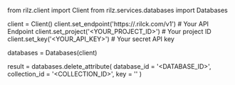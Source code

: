 from rilz.client import Client
from rilz.services.databases import Databases

client = Client()
client.set_endpoint('https://<REGION>.rilck.com/v1') # Your API Endpoint
client.set_project('<YOUR_PROJECT_ID>') # Your project ID
client.set_key('<YOUR_API_KEY>') # Your secret API key

databases = Databases(client)

result = databases.delete_attribute(
    database_id = '<DATABASE_ID>',
    collection_id = '<COLLECTION_ID>',
    key = ''
)
